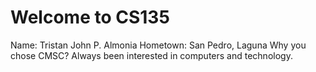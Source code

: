 # Welcome to CS135

Name: Tristan John P. Almonia
Hometown: San Pedro, Laguna
Why you chose CMSC? Always been interested in computers and technology.